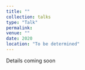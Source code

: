 ```yaml
---
title: ""
collection: talks
type: "Talk"
permalink: 
venue: ""
date: 2020
location: "To be determined"
---
```


Details coming soon

